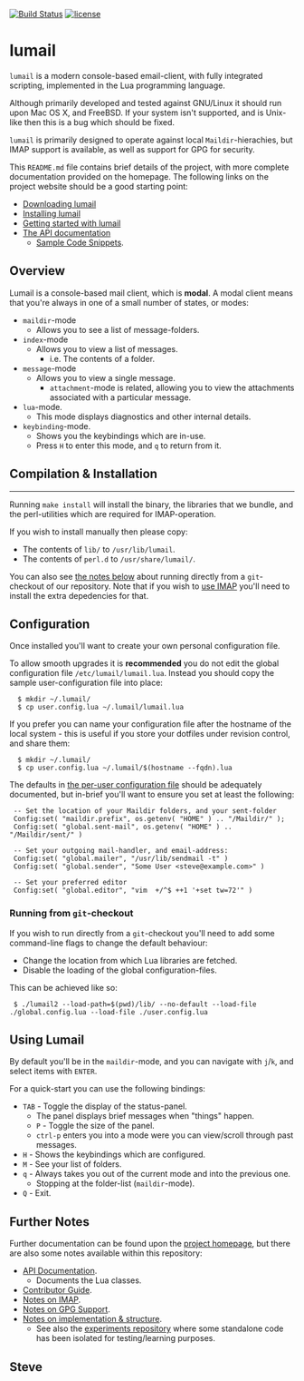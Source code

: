 
[![Build Status](https://travis-ci.org/lumail/lumail.png)](https://travis-ci.org/lumail/lumail)
[![license](https://img.shields.io/github/license/lumail/lumail.svg)]()


lumail
=======

`lumail` is a modern console-based email-client, with fully integrated scripting, implemented in the Lua programming language.

Although primarily developed and tested against GNU/Linux it should run upon Mac OS X, and FreeBSD.  If your system isn't supported, and is Unix-like then this is a bug which should be fixed.

`lumail` is primarily designed to operate against local `Maildir`-hierachies, but IMAP support is available, as well as support for GPG for security.

This `README.md` file contains brief details of the project, with more complete documentation provided on the homepage. The following links on the project website should be a good starting point:

* [Downloading lumail](https://lumail.org/download/)
* [Installing lumail](https://lumail.org/install/)
* [Getting started with lumail](https://lumail.org/getting-started/)
* [The API documentation](https://lumail.org/api/)
   * [Sample Code Snippets](https://lumail.org/examples/).


## Overview

Lumail is a console-based mail client, which is __modal__.  A modal client
means that you're always in one of a small number of states, or modes:

* `maildir`-mode
    * Allows you to see a list of message-folders.
* `index`-mode
    * Allows you to view a list of messages.
       * i.e. The contents of a folder.
* `message`-mode
    * Allows you to view a single message.
       * `attachment`-mode is related, allowing you to view the attachments associated with a particular message.
* `lua`-mode.
    * This mode displays diagnostics and other internal details.
* `keybinding`-mode.
    * Shows you the keybindings which are in-use.
    * Press `H` to enter this mode, and `q` to return from it.


## Compilation & Installation
-----------------------------

Running `make install` will install the binary, the libraries that we bundle, and the perl-utilities which are required for IMAP-operation.

If you wish to install manually then please copy:

* The contents of `lib/` to `/usr/lib/lumail`.
* The contents of `perl.d` to `/usr/share/lumail/`.

You can also see [the notes below](#running-from-git-checkout) about running directly from a `git`-checkout of our repository.  Note that if you wish to [use IMAP](IMAP.md) you'll need to install the extra depedencies for that.


## Configuration

Once installed you'll want to create your own personal configuration file.

To allow smooth upgrades it is __recommended__ you do not edit the global configuration file `/etc/lumail/lumail.lua`.  Instead you should copy the sample user-configuration file into place:

      $ mkdir ~/.lumail/
      $ cp user.config.lua ~/.lumail/lumail.lua

If you prefer you can name your configuration file after the hostname of the local system - this is useful if you store your dotfiles under revision control, and share them:

      $ mkdir ~/.lumail/
      $ cp user.config.lua ~/.lumail/$(hostname --fqdn).lua

The defaults in [the per-user configuration file](user.config.lua) should be adequately documented, but in-brief you'll want to ensure you set at least the following:

     -- Set the location of your Maildir folders, and your sent-folder
     Config:set( "maildir.prefix", os.getenv( "HOME" ) .. "/Maildir/" );
     Config:set( "global.sent-mail", os.getenv( "HOME" ) .. "/Maildir/sent/" )

     -- Set your outgoing mail-handler, and email-address:
     Config:set( "global.mailer", "/usr/lib/sendmail -t" )
     Config:set( "global.sender", "Some User <steve@example.com>" )

     -- Set your preferred editor
     Config:set( "global.editor", "vim  +/^$ ++1 '+set tw=72'" )



### Running from `git`-checkout

If you wish to run directly from a `git`-checkout you'll need to add some
command-line flags to change the default behaviour:

* Change the location from which Lua libraries are fetched.
* Disable the loading of the global configuration-files.

This can be achieved like so:

     $ ./lumail2 --load-path=$(pwd)/lib/ --no-default --load-file ./global.config.lua --load-file ./user.config.lua


## Using Lumail

By default you'll be in the `maildir`-mode, and you can navigate with `j`/`k`, and select items with `ENTER`.

For a quick-start you can use the following bindings:

* `TAB` - Toggle the display of the status-panel.
   * The panel displays brief messages when "things" happen.
   * `P` - Toggle the size of the panel.
   * `ctrl-p` enters you into a mode were you can view/scroll through past messages.
* `H` - Shows the keybindings which are configured.
* `M` - See your list of folders.
* `q` - Always takes you out of the current mode and into the previous one.
   * Stopping at the folder-list (`maildir`-mode).
* `Q` - Exit.


## Further Notes

Further documentation can be found upon the [project homepage](https://lumail.org/), but there are also some notes available within this repository:

* [API Documentation](API.md).
   * Documents the Lua classes.
* [Contributor Guide](CONTRIBUTING.md).
* [Notes on IMAP](IMAP.md).
* [Notes on GPG Support](GPG.md).
* [Notes on implementation & structure](HACKING.md).
   * See also the [experiments repository](https://github.com/lumail/experiments) where some standalone code has been isolated for testing/learning purposes.


Steve
--
